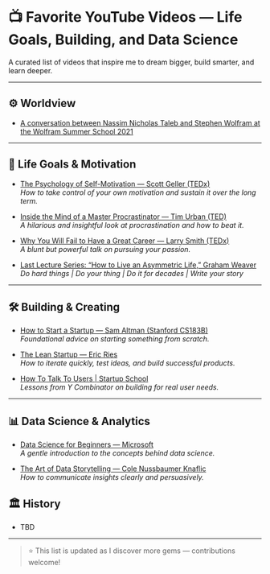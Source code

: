 # 📺 Favorite YouTube Videos — Life Goals, Building, and Data Science

A curated list of videos that inspire me to dream bigger, build smarter, and learn deeper.

---

## ⚙️ Worldview
- [A conversation between Nassim Nicholas Taleb and Stephen Wolfram at the Wolfram Summer School 2021](https://www.youtube.com/watch?v=_8j1XZ0N_wE)  
 

---

## 🌱 Life Goals & Motivation
- [The Psychology of Self-Motivation — Scott Geller (TEDx)](https://www.youtube.com/watch?v=7sxpKhIbr0E)  
  *How to take control of your own motivation and sustain it over the long term.*

- [Inside the Mind of a Master Procrastinator — Tim Urban (TED)](https://www.youtube.com/watch?v=arj7oStGLkU)  
  *A hilarious and insightful look at procrastination and how to beat it.*

- [Why You Will Fail to Have a Great Career — Larry Smith (TEDx)](https://www.youtube.com/watch?v=iKHTawgyKWQ)  
  *A blunt but powerful talk on pursuing your passion.*

- [Last Lecture Series: “How to Live an Asymmetric Life,” Graham Weaver](https://www.youtube.com/watch?v=dZxbVGhpEkI)  
  *Do hard things | Do your thing | Do it for decades | Write your story*

---

## 🛠️ Building & Creating
- [How to Start a Startup — Sam Altman (Stanford CS183B)](https://www.youtube.com/watch?v=CBYhVcO4WgI)  
  *Foundational advice on starting something from scratch.*

- [The Lean Startup — Eric Ries](https://www.youtube.com/watch?v=fEvKo90qBns)  
  *How to iterate quickly, test ideas, and build successful products.*

- [How To Talk To Users | Startup School](https://www.youtube.com/watch?v=z1iF1c8w5Lg)  
  *Lessons from Y Combinator on building for real user needs.*

---

## 📊 Data Science & Analytics
- [Data Science for Beginners — Microsoft](https://www.youtube.com/watch?v=ua-CiDNNj30)  
  *A gentle introduction to the concepts behind data science.*

- [The Art of Data Storytelling — Cole Nussbaumer Knaflic](https://www.youtube.com/watch?v=n9r0K5gOc0U)  
  *How to communicate insights clearly and persuasively.*

## 🏛️ History
- TBD

---

> ⭐ This list is updated as I discover more gems — contributions welcome!
